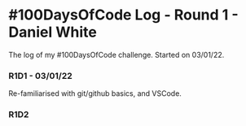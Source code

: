 # #100DaysOfCode Log - Round 1 - Daniel White

The log of my #100DaysOfCode challenge. Started on 03/01/22.

### R1D1 - 03/01/22
Re-familiarised with git/github basics, and VSCode. 
### R1D2
